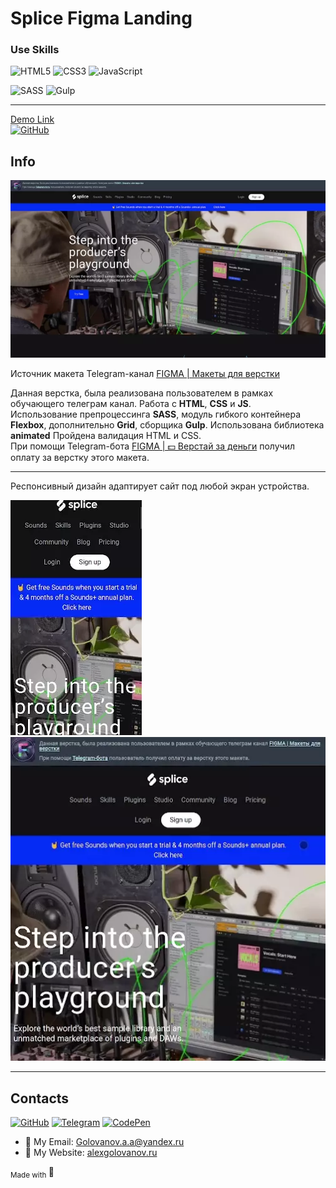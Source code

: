 # Splice Figma Landing

### Use Skills

![HTML5](https://img.shields.io/badge/html5-%23E34F26.svg?style=for-the-badge&logo=html5&logoColor=white)
![CSS3](https://img.shields.io/badge/css3-%231572B6.svg?style=for-the-badge&logo=css3&logoColor=white)
![JavaScript](https://img.shields.io/badge/javascript-%23323330.svg?style=for-the-badge&logo=javascript&logoColor=%23F7DF1E)

![SASS](https://img.shields.io/badge/SASS-hotpink.svg?style=for-the-badge&logo=SASS&logoColor=white)
![Gulp](https://img.shields.io/badge/GULP-%23CF4647.svg?style=for-the-badge&logo=gulp&logoColor=white)

---

[Demo Link <br>![GitHub](https://img.shields.io/badge/github-%23121011.svg?style=for-the-badge&logo=github&logoColor=white)](https://golovanovalex.github.io/Splice_Figma_Landing/)

## Info

![Gifweb](readme/gifweb.webp)

Источник макета Telegram-канал [FIGMA | Макеты для верстки](https://t.me/+oXZSKMmXp6UyOGI6)

Данная верстка, была реализована пользователем в рамках обучающего телеграм канал.
Работа с **HTML**, **CSS** и **JS**.  
Использование препроцессинга **SASS**, модуль гибкого контейнера **Flexbox**, дополнительно **Grid**, сборщика **Gulp**. Использована библиотека **animated**
Пройдена валидация HTML и CSS.  
При помощи Telegram-бота [FIGMA | 💵 Верстай за деньги](https://t.me/HtmlCodeForMoney_bot) получил оплату за верстку этого макета.

---

Респонсивный дизайн адаптирует сайт под любой экран устройства.

![GifMobile](readme/gifmobile.webp) &nbsp;&nbsp;&nbsp;&nbsp;&nbsp;&nbsp;&nbsp;![GifMobile](readme/giftab.webp)

---

## Contacts

[![GitHub](https://img.shields.io/badge/github-%23121011.svg?style=for-the-badge&logo=github&logoColor=white)](https://github.com/GolovanovAlex)
[![Telegram](https://img.shields.io/badge/Telegram-2CA5E0?style=for-the-badge&logo=telegram&logoColor=white)](https://t.me/GolovanovAlex)
[![CodePen](https://img.shields.io/badge/Codepen-000000?style=for-the-badge&logo=codepen&logoColor=white)](https://codepen.io/AlexGolovanov)

- 📧 My Email: <a href="mailto:golovanov.a.a@yandex.ru" >Golovanov.a.a@yandex.ru</a>
- 📜 My Website: [alexgolovanov.ru](http://alexgolovanov.ru)

<sub> Made with </sub>💙
